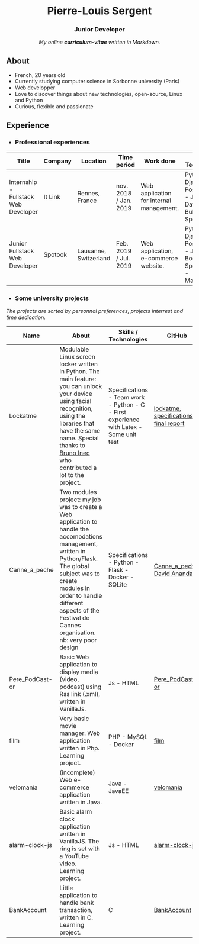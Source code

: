 <h1 align=center>Pierre-Louis Sergent</h1>
<h3 align=center>Junior Developer</h3>
<p align=center><i>My online <b>curriculum-vitae</b> written in Markdown.</i></p>


## About

- French, 20 years old
- Currently studying computer science in Sorbonne university (Paris)
- Web developper
- Love to discover things about new technologies, open-source, Linux and Python
- Curious, flexible and passionate

## Experience

- ### Professional experiences

| Title                                	| Company 	| Location              	| Time period           	| Work done                                	| Skills / Technologies                                                             	| GitHub                                  	|
|--------------------------------------	|---------	|-----------------------	|-----------------------	|------------------------------------------	|-----------------------------------------------------------------------------------	|-----------------------------------------	|
| Internship - Fullstack Web Developer 	| It Link 	| Rennes, France        	| nov. 2018 / Jan. 2019 	| Web application for internal management. 	| Python - Django - Postgre SQL - JQuery - DataTables - Bulma - Specifications      	| [pdc_itlink](https://github.com/PLsergent/pdc_itlink) 	|
| Junior Fullstack Web Developer       	| Spotook 	| Lausanne, Switzerland 	| Feb. 2019 / Jul. 2019 	| Web application, e-commerce website.     	| Python - Django - Postgre SQL - JQuery - Bootstrap - Specifications - Management  	| Private                                 	|

- ### Some university projects
*The projects are sorted by personnal preferences, projects interrest and time dedication.*

| Name            	| About                                                                                                                                                                                                                                                                   	| Skills / Technologies                                                                  	| GitHub                                                            	|
|-----------------	|-------------------------------------------------------------------------------------------------------------------------------------------------------------------------------------------------------------------------------------------------------------------------	|----------------------------------------------------------------------------------------	|-------------------------------------------------------------------	|
| Lockatme        	| Modulable Linux screen locker written in Python. The main feature: you can unlock your device using facial recognition, using the libraries that have the same name. Special thanks to [Bruno Inec](https://github.com/Sweenu) who contributed a lot to the project.                                 	| Specifications - Team work - Python - C - First experience with Latex - Some unit test 	| [lockatme](https://github.com/Sweenu/lockatme), [specifications](https://github.com/PLsergent/lockatme-specifications), [final report](https://github.com/PLsergent/lockatme-report)                                	|
| Canne_a_peche   	| Two modules project: my job was to create a Web application to handle the accomodations management, written in Python/Flask. The global subject was to create modules in order to handle different aspects of the Festival de Cannes organisation. nb: very poor design 	| Specifications - Python - Flask - Docker - SQLite                                      	| [Canne_a_peche](https://github.com/GenesisVie/Cannes_a_peche/tree/master/gestionH), [David Ananda](https://github.com/GenesisVie) 	|
| Pere_PodCast-or 	| Basic Web application to display media (video, podcast) using Rss link (.xml), written in VanillaJs.                                                                                                                                                                    	| Js - HTML                                                                              	| [Pere_PodCast-or](https://github.com/GenesisVie/Pere_PodCast-or)                    	|
| film            	| Very basic movie manager. Web application written in Php. Learning project.                                                                                                                                                                                             	| PHP - MySQL - Docker                                                                   	| [film](https://github.com/PLsergent/film)                                 	|
| velomania       	| (incomplete) Web e-commerce application written in Java.                                                                                                                                                                                                                	| Java - JavaEE                                                                          	| [velomania](https://github.com/PLsergent/velomania)                            	|
| alarm-clock-js  	| Basic alarm clock application written in VanillaJS. The ring is set with a YouTube video. Learning project.                                                                                                                                                             	| Js - HTML                                                                              	| [alarm-clock-js](https://github.com/PLsergent/alarm-clock-js )                      	|
| BankAccount     	| Little application to handle bank transaction, written in C. Learning project.                                                                                                                                                                                          	| C                                                                                      	| [BankAccount](https://github.com/PLsergent/BankAccount)                          	|
